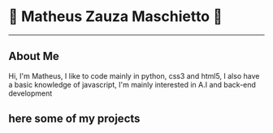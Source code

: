 <h1>👾 Matheus Zauza Maschietto 👾</h1>
<hr>
<h2>About Me</h2>
<p>Hi, I'm Matheus, I like to code mainly in python, css3 and html5, I also have a basic knowledge of javascript, I'm mainly interested in A.I and back-end development</p>
<h2>here some of my projects</h2>

<!---
ymaschietto/ymaschietto is a ✨ special ✨ repository because its `README.md` (this file) appears on your GitHub profile.
You can click the Preview link to take a look at your changes.
--->

